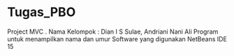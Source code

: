 # Tugas_PBO
Project MVC . Nama Kelompok : Dian I S Sulae, Andriani Nani Ali
Program untuk menampilkan nama dan umur
Software yang digunakan NetBeans IDE 15
